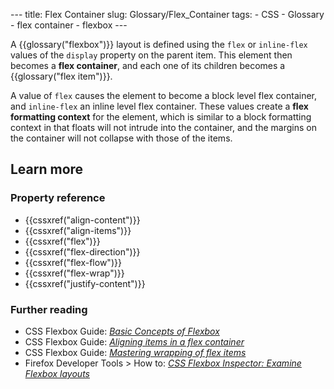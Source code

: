 --- title: Flex Container slug: Glossary/Flex\_Container tags: - CSS - Glossary - flex container - flexbox ---

A {{glossary("flexbox")}} layout is defined using the `flex` or `inline-flex` values of the `display` property on the parent item. This element then becomes a **flex container**, and each one of its children becomes a {{glossary("flex item")}}.

A value of `flex` causes the element to become a block level flex container, and `inline-flex` an inline level flex container. These values create a **flex formatting context** for the element, which is similar to a block formatting context in that floats will not intrude into the container, and the margins on the container will not collapse with those of the items.

Learn more
----------

### Property reference

-   {{cssxref("align-content")}}
-   {{cssxref("align-items")}}
-   {{cssxref("flex")}}
-   {{cssxref("flex-direction")}}
-   {{cssxref("flex-flow")}}
-   {{cssxref("flex-wrap")}}
-   {{cssxref("justify-content")}}

### Further reading

-   CSS Flexbox Guide: *[Basic Concepts of Flexbox](/en-US/docs/Web/CSS/CSS_Flexible_Box_Layout/Basic_Concepts_of_Flexbox)*
-   CSS Flexbox Guide: *[Aligning items in a flex container](/en-US/docs/Web/CSS/CSS_Flexible_Box_Layout/Aligning_Items_in_a_Flex_Container)*
-   CSS Flexbox Guide: *[Mastering wrapping of flex items](/en-US/docs/Web/CSS/CSS_Flexible_Box_Layout/Mastering_Wrapping_of_Flex_Items)*
-   Firefox Developer Tools &gt; How to: *[CSS Flexbox Inspector: Examine Flexbox layouts](/en-US/docs/Tools/Page_Inspector/How_to/Examine_Flexbox_layouts)*
